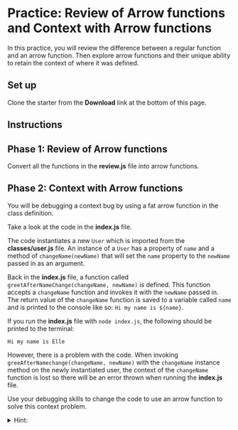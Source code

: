 # Practice: Review of Arrow functions and Context with Arrow functions

In this practice, you will review the difference between a regular function and
an arrow function. Then explore arrow functions and their unique ability to
retain the context of where it was defined.

## Set up

Clone the starter from the **Download** link at the bottom of this page.

## Instructions

## Phase 1: Review of Arrow functions

Convert all the functions in the __review.js__ file into arrow functions.

## Phase 2: Context with Arrow functions

You will be debugging a context bug by using a fat arrow function in the class
definition.

Take a look at the code in the __index.js__ file.

The code instantiates a new `User` which is imported from the
__classes/user.js__ file. An instance of a `User` has a property of `name` and
a method of `changeName(newName)` that will set the `name` property to the
`newName` passed in as an argument.

Back in the __index.js__ file, a function called
`greetAfterNameChange(changeName, newName)` is defined. This function accepts
a `changeName` function and invokes it with the `newName` passed in. The return
value of the `changeName` function is saved to a variable called `name` and is
printed to the console like so: `Hi my name is ${name}`.

If you run the __index.js__ file with `node index.js`, the following should be
printed to the terminal:

```plaintext
Hi my name is Elle
```

However, there is a problem with the code. When invoking
`greeAfterNamechange(changeName, newName)` with the `changeName` instance method
on the newly instantiated user, the context of the `changeName` function is lost
so there will be an error thrown when running the __index.js__ file.

Use your debugging skills to change the code to use an arrow function to solve
this context problem.

<details><summary>Hint: </summary>Use an arrow function somewhere in the
<code>User</code> class definition to make sure that the <code>changeName</code>
instance method retains its context.</details>
